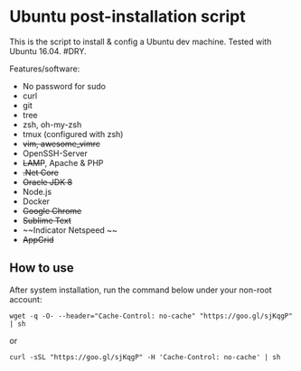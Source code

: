 # Ubuntu post-installation script
This is the script to install & config a Ubuntu dev machine. Tested with Ubuntu 16.04. #DRY.

Features/software:
* No password for sudo
* curl
* git
* tree
* zsh, oh-my-zsh
* tmux (configured with zsh)
* ~~vim, awesome_vimrc~~
* OpenSSH-Server
* ~~LAMP~~, Apache & PHP
* ~~.Net Core~~
* ~~Oracle JDK 8~~
* Node.js
* Docker
* ~~Google Chrome~~
* ~~Sublime Text~~ 
* ~~Indicator Netspeed ~~
* ~~AppGrid~~


## How to use
After system installation, run the command below under your non-root account:
```
wget -q -O- --header="Cache-Control: no-cache" "https://goo.gl/sjKqgP"  | sh
```
or 
```
curl -sSL "https://goo.gl/sjKqgP" -H 'Cache-Control: no-cache' | sh
```
